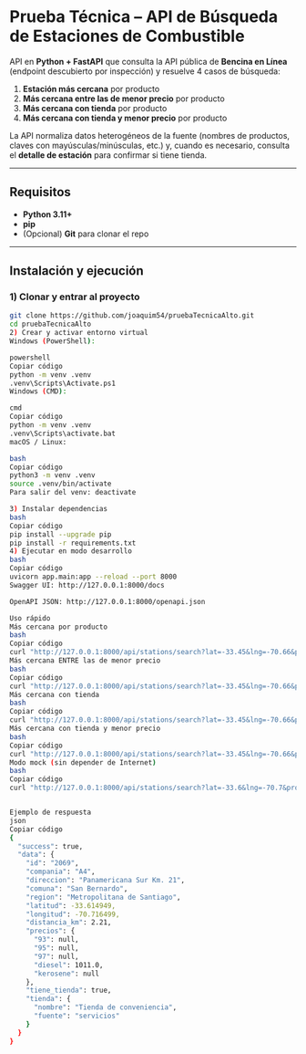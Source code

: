 # Prueba Técnica – API de Búsqueda de Estaciones de Combustible

API en **Python + FastAPI** que consulta la API pública de **Bencina en Línea** (endpoint descubierto por inspección) y resuelve 4 casos de búsqueda:

1) **Estación más cercana** por producto  
2) **Más cercana entre las de menor precio** por producto  
3) **Más cercana con tienda** por producto  
4) **Más cercana con tienda y menor precio** por producto

La API normaliza datos heterogéneos de la fuente (nombres de productos, claves con mayúsculas/minúsculas, etc.) y, cuando es necesario, consulta el **detalle de estación** para confirmar si tiene tienda.

---

## Requisitos

- **Python 3.11+**
- **pip**
- (Opcional) **Git** para clonar el repo

---

## Instalación y ejecución

### 1) Clonar y entrar al proyecto
```bash
git clone https://github.com/joaquim54/pruebaTecnicaAlto.git
cd pruebaTecnicaAlto
2) Crear y activar entorno virtual
Windows (PowerShell):

powershell
Copiar código
python -m venv .venv
.venv\Scripts\Activate.ps1
Windows (CMD):

cmd
Copiar código
python -m venv .venv
.venv\Scripts\activate.bat
macOS / Linux:

bash
Copiar código
python3 -m venv .venv
source .venv/bin/activate
Para salir del venv: deactivate

3) Instalar dependencias
bash
Copiar código
pip install --upgrade pip
pip install -r requirements.txt
4) Ejecutar en modo desarrollo
bash
Copiar código
uvicorn app.main:app --reload --port 8000
Swagger UI: http://127.0.0.1:8000/docs

OpenAPI JSON: http://127.0.0.1:8000/openapi.json

Uso rápido
Más cercana por producto
bash
Copiar código
curl "http://127.0.0.1:8000/api/stations/search?lat=-33.45&lng=-70.66&product=95"
Más cercana ENTRE las de menor precio
bash
Copiar código
curl "http://127.0.0.1:8000/api/stations/search?lat=-33.45&lng=-70.66&product=95&cheapest=true"
Más cercana con tienda
bash
Copiar código
curl "http://127.0.0.1:8000/api/stations/search?lat=-33.45&lng=-70.66&product=95&store=true"
Más cercana con tienda y menor precio
bash
Copiar código
curl "http://127.0.0.1:8000/api/stations/search?lat=-33.45&lng=-70.66&product=95&store=true&cheapest=true"
Modo mock (sin depender de Internet)
bash
Copiar código
curl "http://127.0.0.1:8000/api/stations/search?lat=-33.6&lng=-70.7&product=95&mock=1"


Ejemplo de respuesta
json
Copiar código
{
  "success": true,
  "data": {
    "id": "2069",
    "compania": "A4",
    "direccion": "Panamericana Sur Km. 21",
    "comuna": "San Bernardo",
    "region": "Metropolitana de Santiago",
    "latitud": -33.614949,
    "longitud": -70.716499,
    "distancia_km": 2.21,
    "precios": {
      "93": null,
      "95": null,
      "97": null,
      "diesel": 1011.0,
      "kerosene": null
    },
    "tiene_tienda": true,
    "tienda": {
      "nombre": "Tienda de conveniencia",
      "fuente": "servicios"
    }
  }
}

